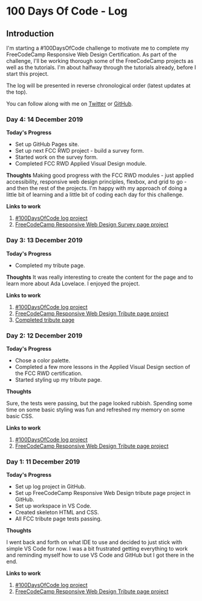 # 100 Days Of Code - Log

## Introduction

I'm starting a #100DaysOfCode challenge to motivate me to complete my FreeCodeCamp Responsive Web Design Certification. As part of the challenge, I'll be working thorough some of the FreeCodeCamp projects as well as the tutorials. I'm about halfway through the tutorials already, before I start this project.

The log will be presented in reverse chronological order (latest updates at the top).

You can follow along with me on [Twitter](https://twitter.com/Ilaeria) or [GitHub](https://github.com/Ilaeria).

### Day 4: 14 December 2019

**Today's Progress**

* Set up GitHub Pages site.
* Set up next FCC RWD project - build a survey form.
* Started work on the survey form.
* Completed FCC RWD Applied Visual Design module.

**Thoughts**
Making good progress with the FCC RWD modules - just applied accessibility, responsive web design principles, flexbox, and grid to go - and then the rest of the projects. I'm happy with my approach of doing a little bit of learning and a little bit of coding each day for this challenge.

**Links to work**

1. [#100DaysOfCode log project](https://github.com/Ilaeria/100-days-of-code)
2. [FreeCodeCamp Responsive Web Design Survey page project](https://github.com/Ilaeria/FCC_RWDProject_Survey)

### Day 3: 13 December 2019

**Today's Progress**

* Completed my tribute page.

**Thoughts**
It was really interesting to create the content for the page and to learn more about Ada Lovelace. I enjoyed the project.


**Links to work**

1. [#100DaysOfCode log project](https://github.com/Ilaeria/100-days-of-code)
2. [FreeCodeCamp Responsive Web Design Tribute page project](https://github.com/Ilaeria/FCC_RWDProject_Tribute)
3. [Completed tribute page](https://ilaeria.github.io/FCC_RWDProject_Tribute/)

### Day 2: 12 December 2019

**Today's Progress**

* Chose a color palette.
* Completed a few more lessons in the Applied Visual Design section of the FCC RWD certification.
* Started styling up my tribute page.

**Thoughts**

Sure, the tests were passing, but the page looked rubbish. Spending some time on some basic styling was fun and refreshed my memory on some basic CSS.

**Links to work**

1. [#100DaysOfCode log project](https://github.com/Ilaeria/100-days-of-code)
2. [FreeCodeCamp Responsive Web Design Tribute page project](https://github.com/Ilaeria/FCC_RWDProject_Tribute)

### Day 1: 11 December 2019

**Today's Progress**

* Set up log project in GitHub.
* Set up FreeCodeCamp Responsive Web Design tribute page project in GitHub. 
* Set up workspace in VS Code.
* Created skeleton HTML and CSS.
* All FCC tribute page tests passing.

**Thoughts**

I went back and forth on what IDE to use and decided to just stick with simple VS Code for now. I was a bit frustrated getting everything to work and reminding myself how to use VS Code and GitHub but I got there in the end.

**Links to work**

1. [#100DaysOfCode log project](https://github.com/Ilaeria/100-days-of-code)
2. [FreeCodeCamp Responsive Web Design Tribute page project](https://github.com/Ilaeria/FCC_RWDProject_Tribute)